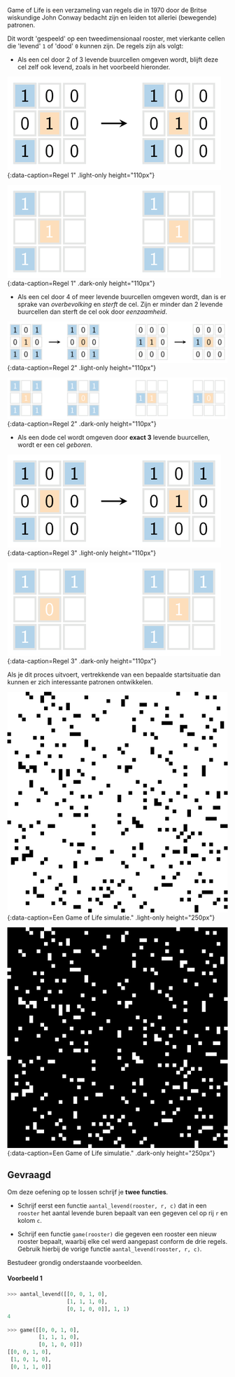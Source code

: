 Game of Life is een verzameling van regels die in 1970 door de Britse wiskundige John Conway bedacht zijn en leiden tot allerlei (bewegende) patronen.

Dit wordt 'gespeeld' op een tweedimensionaal rooster, met vierkante cellen die 'levend' `1` of 'dood' `0` kunnen zijn. De regels zijn als volgt:

- Als een cel door 2 of 3 levende buurcellen omgeven wordt, blijft deze cel zelf ook levend, zoals in het voorbeeld hieronder.

![Regel 1](media/image1.png "Regel 1"){:data-caption=Regel 1" .light-only height="110px"}

![Regel 1](media/image1_dark.png "Regel 1"){:data-caption=Regel 1" .dark-only height="110px"}

- Als een cel door 4 of meer levende buurcellen omgeven wordt, dan is er sprake van *overbevolking* en *sterft* de cel. Zijn er minder dan 2 levende buurcellen dan sterft de cel ook door *eenzaamheid*.

![Regel 2](media/image2.png "Regel 2"){:data-caption=Regel 2" .light-only height="110px"}

![Regel 2](media/image2_dark.png "Regel 2"){:data-caption=Regel 2" .dark-only height="110px"}

- Als een dode cel wordt omgeven door **exact 3** levende buurcellen, wordt er een cel *geboren*.

![Regel 3](media/image3.png "Regel 3"){:data-caption=Regel 3" .light-only height="110px"}

![Regel 3](media/image3_dark.png "Regel 3"){:data-caption=Regel 3" .dark-only height="110px"}

Als je dit proces uitvoert, vertrekkende van een bepaalde startsituatie dan kunnen er zich interessante patronen ontwikkelen.

![Een Game of Life simulatie.](media/simulatie.gif "Een Game of Life simulatie."){:data-caption=Een Game of Life simulatie." .light-only height="250px"}

![Een Game of Life simulatie.](media/simulatie_dark.gif "Een Game of Life simulatie."){:data-caption=Een Game of Life simulatie." .dark-only height="250px"}

## Gevraagd
Om deze oefening op te lossen schrijf je **twee functies**.

* Schrijf eerst een functie `aantal_levend(rooster, r, c)` dat in een `rooster` het aantal levende buren bepaalt van een gegeven cel op rij `r` en kolom `c`.

* Schrijf een functie `game(rooster)` die gegeven een rooster een nieuw rooster bepaalt, waarbij elke cel werd aangepast conform de drie regels. Gebruik hierbij de vorige functie `aantal_levend(rooster, r, c)`. 

Bestudeer grondig onderstaande voorbeelden.

#### Voorbeeld 1

```python
>>> aantal_levend([[0, 0, 1, 0],
                   [1, 1, 1, 0],
                   [0, 1, 0, 0]], 1, 1)
4
```

```python
>>> game([[0, 0, 1, 0],
          [1, 1, 1, 0],
          [0, 1, 0, 0]])
[[0, 0, 1, 0],
 [1, 0, 1, 0],
 [0, 1, 1, 0]]
```
